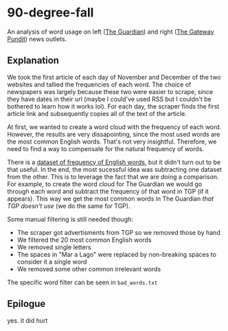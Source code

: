 # 90-degree-fall

An analysis of word usage on left ([The Guardian](https://www.theguardian.com/us-news)) and right ([The Gateway Pundit](https://www.thegatewaypundit.com/)) news outlets. 

## Explanation

We took the first article of each day of November and December of the two websites and tallied the frequencies of each word. The choice of newspapers was largely because these two were easier to scrape, since they have dates in their url (maybe I could've used RSS but I couldn't be bothered to learn how it works lol). For each day, the scraper finds the first article link and subsequently copies all of the text of the article. 

At first, we wanted to create a word cloud with the frequency of each word. However, the results are very dissapointing, since the most used words are the most common English words. That's not very insightful. Therefore, we need to find a way to compensate for the natural frequency of words.

There is a [dataset of frequency of English words](https://www.kaggle.com/datasets/rtatman/english-word-frequency), but it didn't turn out to be that useful. In the end, the most sucessful idea was subtracting one dataset from the other. This is to leverage the fact that we are doing a comparison. For example, to create the word cloud for The Guardian we would go through each word and subtract the frequency of that word in TGP (if it appears). This way we get the most common words in The Guardian *that TGP doesn't use* (we do the same for TGP).

Some manual filtering is still needed though: 
 - The scraper got advertisments from TGP so we removed those by hand
 - We filtered the 20 most common English words
 - We removed single letters
 - The spaces in "Mar a Lago" were replaced by non-breaking spaces to consider it a single word
 - We removed some other common irrelevant words

The specific word filter can be seen in `bad_words.txt`

## Epilogue

yes. it did hurt